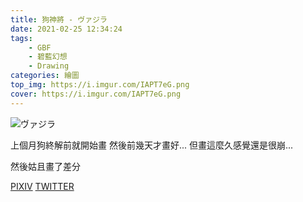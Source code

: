 ```yaml
---
title: 狗神將 - ヴァジラ
date: 2021-02-25 12:34:24
tags:
    - GBF
    - 碧藍幻想
    - Drawing
categories: 繪圖
top_img: https://i.imgur.com/IAPT7eG.png
cover: https://i.imgur.com/IAPT7eG.png
---
```

![ヴァジラ](https://i.imgur.com/IAPT7eG.png)

上個月狗終解前就開始畫
然後前幾天才畫好...
但畫這麼久感覺還是很崩...

然後姑且畫了差分

[PIXIV](https://www.pixiv.net/artworks/87898479)
[TWITTER](https://twitter.com/cylin910021/status/1362777770657411076)


